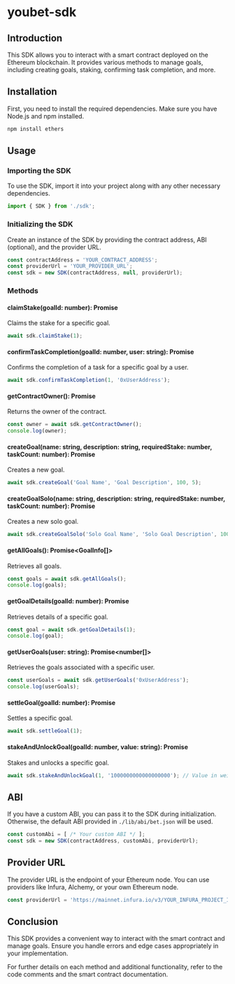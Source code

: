 # youbet-sdk

## Introduction

This SDK allows you to interact with a smart contract deployed on the Ethereum blockchain. It provides various methods to manage goals, including creating goals, staking, confirming task completion, and more.

## Installation

First, you need to install the required dependencies. Make sure you have Node.js and npm installed.

```bash
npm install ethers
```

## Usage

### Importing the SDK

To use the SDK, import it into your project along with any other necessary dependencies.

```javascript
import { SDK } from './sdk';
```

### Initializing the SDK

Create an instance of the SDK by providing the contract address, ABI (optional), and the provider URL.

```javascript
const contractAddress = 'YOUR_CONTRACT_ADDRESS';
const providerUrl = 'YOUR_PROVIDER_URL';
const sdk = new SDK(contractAddress, null, providerUrl);
```

### Methods

#### claimStake(goalId: number): Promise<void>

Claims the stake for a specific goal.

```javascript
await sdk.claimStake(1);
```

#### confirmTaskCompletion(goalId: number, user: string): Promise<void>

Confirms the completion of a task for a specific goal by a user.

```javascript
await sdk.confirmTaskCompletion(1, '0xUserAddress');
```

#### getContractOwner(): Promise<string>

Returns the owner of the contract.

```javascript
const owner = await sdk.getContractOwner();
console.log(owner);
```

#### createGoal(name: string, description: string, requiredStake: number, taskCount: number): Promise<void>

Creates a new goal.

```javascript
await sdk.createGoal('Goal Name', 'Goal Description', 100, 5);
```

#### createGoalSolo(name: string, description: string, requiredStake: number, taskCount: number): Promise<void>

Creates a new solo goal.

```javascript
await sdk.createGoalSolo('Solo Goal Name', 'Solo Goal Description', 100, 5);
```

#### getAllGoals(): Promise<GoalInfo[]>

Retrieves all goals.

```javascript
const goals = await sdk.getAllGoals();
console.log(goals);
```

#### getGoalDetails(goalId: number): Promise<GoalInfo>

Retrieves details of a specific goal.

```javascript
const goal = await sdk.getGoalDetails(1);
console.log(goal);
```

#### getUserGoals(user: string): Promise<number[]>

Retrieves the goals associated with a specific user.

```javascript
const userGoals = await sdk.getUserGoals('0xUserAddress');
console.log(userGoals);
```

#### settleGoal(goalId: number): Promise<void>

Settles a specific goal.

```javascript
await sdk.settleGoal(1);
```

#### stakeAndUnlockGoal(goalId: number, value: string): Promise<void>

Stakes and unlocks a specific goal.

```javascript
await sdk.stakeAndUnlockGoal(1, '1000000000000000000'); // Value in wei
```

## ABI

If you have a custom ABI, you can pass it to the SDK during initialization. Otherwise, the default ABI provided in `./lib/abi/bet.json` will be used.

```javascript
const customAbi = [ /* Your custom ABI */ ];
const sdk = new SDK(contractAddress, customAbi, providerUrl);
```

## Provider URL

The provider URL is the endpoint of your Ethereum node. You can use providers like Infura, Alchemy, or your own Ethereum node.

```javascript
const providerUrl = 'https://mainnet.infura.io/v3/YOUR_INFURA_PROJECT_ID';
```

## Conclusion

This SDK provides a convenient way to interact with the smart contract and manage goals. Ensure you handle errors and edge cases appropriately in your implementation.

For further details on each method and additional functionality, refer to the code comments and the smart contract documentation.